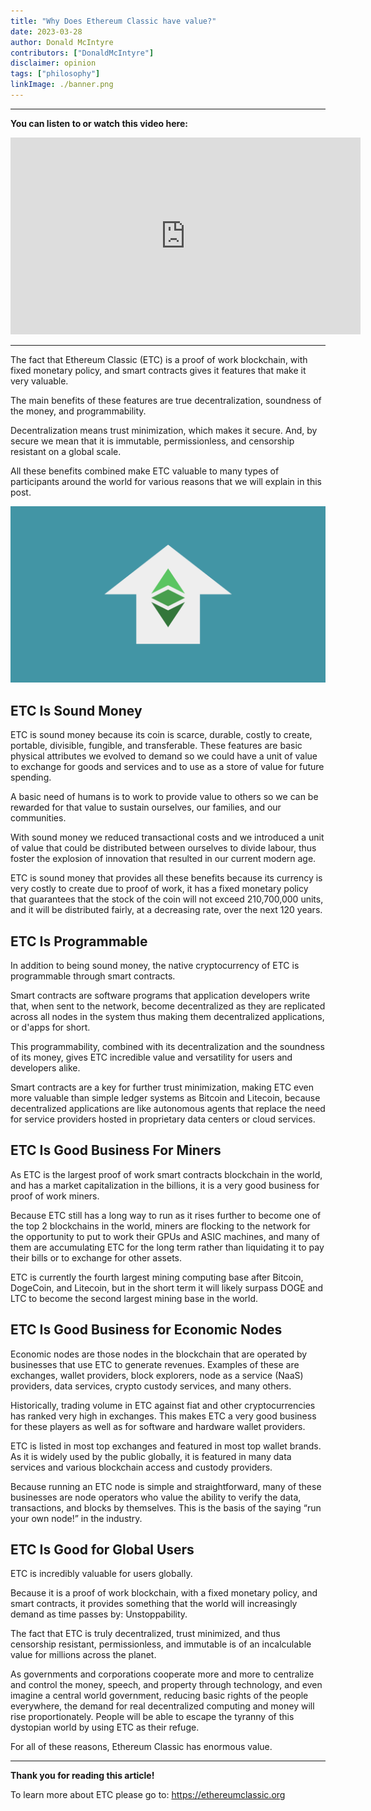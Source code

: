 ```yaml
---
title: "Why Does Ethereum Classic have value?"
date: 2023-03-28
author: Donald McIntyre
contributors: ["DonaldMcIntyre"]
disclaimer: opinion
tags: ["philosophy"]
linkImage: ./banner.png
---
```


---
**You can listen to or watch this video here:**

<iframe width="560" height="315" src="https://www.youtube.com/embed/ltV3gnrmHo4" title="YouTube video player" frameborder="0" allow="accelerometer; autoplay; clipboard-write; encrypted-media; gyroscope; picture-in-picture; web-share" allowfullscreen></iframe>

---

The fact that Ethereum Classic (ETC) is a proof of work blockchain, with fixed monetary policy, and smart contracts gives it features that make it very valuable.

The main benefits of these features are true decentralization, soundness of the money, and programmability.

Decentralization means trust minimization, which makes it secure. And, by secure we mean that it is immutable, permissionless, and censorship resistant on a global scale.

All these benefits combined make ETC valuable to many types of participants around the world for various reasons that we will explain in this post.

![ETC's value.](./banner.png)

## ETC Is Sound Money

ETC is sound money because its coin is scarce, durable, costly to create, portable, divisible, fungible, and transferable. These features are basic physical attributes we evolved to demand so we could have a unit of value to exchange for goods and services and to use as a store of value for future spending.

A basic need of humans is to work to provide value to others so we can be rewarded for that value to sustain ourselves, our families, and our communities.

With sound money we reduced transactional costs and we introduced a unit of value that could be distributed between ourselves to divide labour, thus foster the explosion of innovation that resulted in our current modern age.

ETC is sound money that provides all these benefits because its currency is very costly to create due to proof of work, it has a fixed monetary policy that guarantees that the stock of the coin will not exceed 210,700,000 units, and it will be distributed fairly, at a decreasing rate, over the next 120 years.

## ETC Is Programmable

In addition to being sound money, the native cryptocurrency of ETC is programmable through smart contracts. 

Smart contracts are software programs that application developers write that,  when sent to the network, become decentralized as they are replicated across all nodes in the system thus making them decentralized applications, or d'apps for short.

This programmability, combined with its decentralization and the soundness of its money, gives ETC incredible value and versatility for users and developers alike.

Smart contracts are a key for further trust minimization, making ETC even more valuable than simple ledger systems as Bitcoin and Litecoin, because decentralized applications are like autonomous agents that replace the need for service providers hosted in proprietary data centers or cloud services.

## ETC Is Good Business For Miners

As ETC is the largest proof of work smart contracts blockchain in the world, and has a market capitalization in the billions, it is a very good business for proof of work miners. 

Because ETC still has a long way to run as it rises further to become one of the top 2 blockchains in the world, miners are flocking to the network for the opportunity to put to work their GPUs and ASIC machines, and many of them are accumulating ETC for the long term rather than liquidating it to pay their bills or to exchange for other assets.

ETC is currently the fourth largest mining computing base after Bitcoin, DogeCoin, and Litecoin, but in the short term it will likely surpass DOGE and LTC to become the second largest mining base in the world.

## ETC Is Good Business for Economic Nodes

Economic nodes are those nodes in the blockchain that are operated by businesses that use ETC to generate revenues. Examples of these are exchanges, wallet providers, block explorers, node as a service (NaaS) providers, data services, crypto custody services, and many others.

Historically, trading volume in ETC against fiat and other cryptocurrencies has ranked very high in exchanges. This makes ETC a very good business for these players as well as for software and hardware wallet providers.

ETC is listed in most top exchanges and featured in most top wallet brands. As it is widely used by the public globally, it is featured in many data services and various blockchain access and custody providers.

Because running an ETC node is simple and straightforward, many of these businesses are node operators who value the ability to verify the data, transactions, and blocks by themselves. This is the basis of the saying “run your own node!” in the industry.

## ETC Is Good for Global Users

ETC is incredibly valuable for users globally. 

Because it is a proof of work blockchain, with a fixed monetary policy, and smart contracts, it provides something that the world will increasingly demand as time passes by: Unstoppability.

The fact that ETC is truly decentralized, trust minimized, and thus censorship resistant, permissionless, and immutable is of an incalculable value for millions across the planet.

As governments and corporations cooperate more and more to centralize and control the money, speech, and property through technology, and even imagine a central world government, reducing basic rights of the people everywhere, the demand for real decentralized computing and money will rise proportionately. People will be able to escape the tyranny of this dystopian world by using ETC as their refuge.

For all of these reasons, Ethereum Classic has enormous value.

---

**Thank you for reading this article!**

To learn more about ETC please go to: https://ethereumclassic.org
